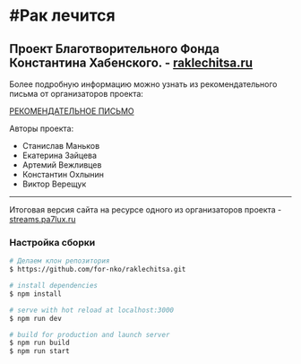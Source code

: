 # #Рак лечится
## Проект Благотворительного Фонда Константина Хабенского. - [raklechitsa.ru](https://raklechitsa.ru/)

Более подробную информацию можно узнать из рекомендательного письма от организаторов проекта:

[РЕКОМЕНДАТЕЛЬНОЕ ПИСЬМО](https://github.com/gisma87/raklechitsa/blob/master/rek_pismo.pdf)

Авторы проекта:
* Станислав Маньков
* Екатерина Зайцева
* Артемий Вежливцев
* Константин Охлынин
* Виктор Верещук

*****
Итоговая версия сайта на ресурсе одного из организаторов проекта - [streams.pa7lux.ru](https://streams.pa7lux.ru/)


### Настройка сборки

```bash
# Делаем клон репозитория
$ https://github.com/for-nko/raklechitsa.git

# install dependencies
$ npm install

# serve with hot reload at localhost:3000
$ npm run dev

# build for production and launch server
$ npm run build
$ npm run start
